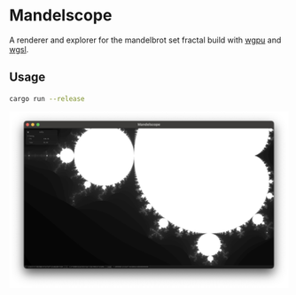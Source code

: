 # Mandelscope 

A renderer and explorer for the mandelbrot set fractal build with [wgpu](https://wgpu.rs) and [wgsl](https://www.w3.org/TR/WGSL/). 

## Usage

```bash
cargo run --release
```

![Mandelbrot set](.github/screenshot.png?raw=true)

